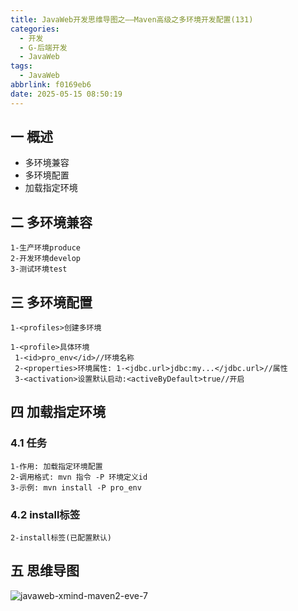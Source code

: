 ```yaml
---
title: JavaWeb开发思维导图之——Maven高级之多环境开发配置(131)
categories:
  - 开发
  - G-后端开发
  - JavaWeb
tags:
  - JavaWeb
abbrlink: f0169eb6
date: 2025-05-15 08:50:19
---
```

## 一 概述

* 多环境兼容
* 多环境配置
* 加载指定环境

<!--more-->

## 二 多环境兼容

```
1-生产环境produce
2-开发环境develop
3-测试环境test
```

## 三 多环境配置

```
1-<profiles>创建多环境

1-<profile>具体环境
 1-<id>pro_env</id>//环境名称
 2-<properties>环境属性: 1-<jdbc.url>jdbc:my...</jdbc.url>//属性
 3-<activation>设置默认启动:<activeByDefault>true//开启
```

## 四 加载指定环境

### 4.1 任务

```
1-作用: 加载指定环境配置
2-调用格式: mvn 指令 -P 环境定义id
3-示例: mvn install -P pro_env
```

### 4.2 install标签

```
2-install标签(已配置默认)
```

## 五 思维导图

![javaweb-xmind-maven2-eve-7][1]



[1]:https://cdn.jsdelivr.net/gh/PGzxc/CDN/blog-java/javaweb-xmind-maven2-eve-7.png